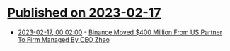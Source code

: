 # [Published on 2023-02-17](index.md)

* [2023-02-17, 00:02:00](https://news.slashdot.org/story/23/02/16/2221242/binance-moved-400-million-from-us-partner-to-firm-managed-by-ceo-zhao?utm_source=rss1.0mainlinkanon&utm_medium=feed) - [Binance Moved $400 Million From US Partner To Firm Managed By CEO Zhao](https://news.slashdot.org/story/23/02/16/2221242/binance-moved-400-million-from-us-partner-to-firm-managed-by-ceo-zhao?utm_source=rss1.0mainlinkanon&utm_medium=feed)
